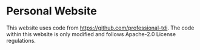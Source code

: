# Personal Website

This website uses code from https://github.com/professional-tdi. The code within this website is only modified and follows Apache-2.0 License regulations.
